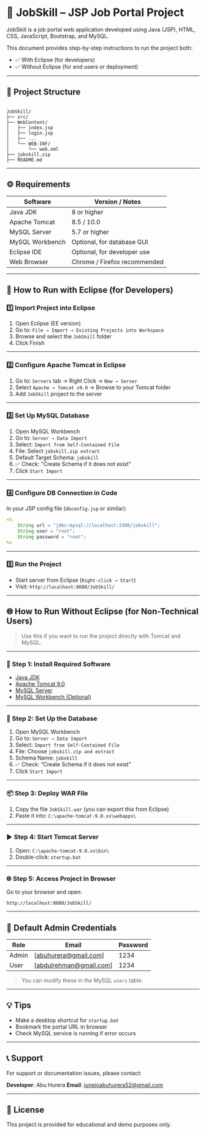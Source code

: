 #  💼 JobSkill – JSP Job Portal Project

JobSkill is a job portal web application developed using Java (JSP), HTML, CSS, JavaScript, Bootstrap, and MySQL.

This document provides step-by-step instructions to run the project both:
- ✅ With Eclipse (for developers)
- ✅ Without Eclipse (for end users or deployment)

---

## 📁 Project Structure

```

JobSkill/
├── src/
├── WebContent/
│   ├── index.jsp
│   ├── login.jsp
│   ├── ...
│   └── WEB-INF/
│       └── web.xml
├── jobskill.zip
├── README.md

````

---

## ⚙️ Requirements

| Software        | Version / Notes                        |
|-----------------|----------------------------------------|
| Java JDK        | 8 or higher                            |
| Apache Tomcat   | 8.5 / 10.0                              |
| MySQL Server    | 5.7 or higher                          |
| MySQL Workbench | Optional, for database GUI             |
| Eclipse IDE     | Optional, for developer use            |
| Web Browser     | Chrome / Firefox recommended           |

---

## 🚀 How to Run with Eclipse (for Developers)

### 1️⃣ Import Project into Eclipse

1. Open Eclipse (EE version)
2. Go to: `File → Import → Existing Projects into Workspace`
3. Browse and select the `JobSkill` folder
4. Click Finish

---

### 2️⃣ Configure Apache Tomcat in Eclipse

1. Go to: `Servers` tab → Right Click → `New → Server`
2. Select `Apache → Tomcat v9.0` → Browse to your Tomcat folder
3. Add `JobSkill` project to the server

---

### 3️⃣ Set Up MySQL Database

1. Open MySQL Workbench
2. Go to: `Server → Data Import`
3. Select: `Import from Self-Contained File`
4. File: Select `jobskill.zip extract`
5. Default Target Schema: `jobskill`
6. ✅ Check: "Create Schema if it does not exist"
7. Click `Start Import`

---

### 4️⃣ Configure DB Connection in Code

In your JSP config file (`dbconfig.jsp` or similar):

```jsp
<%
    String url = "jdbc:mysql://localhost:3306/jobskill";
    String user = "root";
    String password = "root";
%>
````

---

### 5️⃣ Run the Project

* Start server from Eclipse (`Right-click → Start`)
* Visit: `http://localhost:8080/JobSkill/`

---

## 🌐 How to Run Without Eclipse (for Non-Technical Users)

> Use this if you want to run the project directly with Tomcat and MySQL.

---

### 🔁 Step 1: Install Required Software

* [Java JDK](https://www.oracle.com/java/technologies/javase-downloads.html)
* [Apache Tomcat 9.0](https://tomcat.apache.org/download-90.cgi)
* [MySQL Server](https://dev.mysql.com/downloads/)
* [MySQL Workbench (Optional)](https://dev.mysql.com/downloads/workbench/)

---

### 📂 Step 2: Set Up the Database

1. Open MySQL Workbench
2. Go to: `Server → Data Import`
3. Select: `Import from Self-Contained File`
4. File: Choose `jobskill.zip and extract`
5. Schema Name: `jobskill`
6. ✅ Check: “Create Schema if it does not exist”
7. Click `Start Import`

---

### 📦 Step 3: Deploy WAR File

1. Copy the file `JobSkill.war` (you can export this from Eclipse)
2. Paste it into:
   `C:\apache-tomcat-9.0.xx\webapps\`

---

### ▶️ Step 4: Start Tomcat Server

1. Open: `C:\apache-tomcat-9.0.xx\bin\`
2. Double-click: `startup.bat`

---

### 🌐 Step 5: Access Project in Browser

Go to your browser and open:

```
http://localhost:8080/JobSkill/
```

---

## 👤 Default Admin Credentials

| Role  | Email                                           | Password |
| ----- | ----------------------------------------------- | -------- |
| Admin | [abuhurera@gmail.com]                            |  1234   |
| User  | [abdulrehman@gmail.com]                          |  1234   |

> You can modify these in the MySQL `users` table.

---

## 💡 Tips

* Make a desktop shortcut for `startup.bat`
* Bookmark the portal URL in browser
* Check MySQL service is running if error occurs

---

## 📞 Support

For support or documentation issues, please contact:

**Developer**: Abu Hurera
**Email**: [junejoabuhurera52@gmail.com](junejoabuhurera52@gmail.com)

---

## 🧾 License

This project is provided for educational and demo purposes only.

